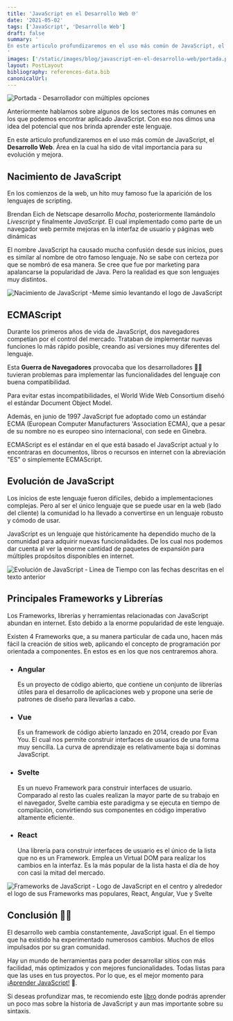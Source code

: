 ```yaml
---
title: 'JavaScript en el Desarrollo Web 🌐'
date: '2021-05-02'
tags: ['JavaScript', 'Desarrollo Web']
draft: false
summary: '
En este articulo profundizaremos en el uso más común de JavaScript, el Desarrollo Web. Área en la cual ha sido de vital importancia para su evolución y mejora.
'
images: ['/static/images/blog/javascript-en-el-desarrollo-web/portada.png']
layout: PostLayout
bibliography: references-data.bib
canonicalUrl:
---
```


![Portada - Desarrollador con múltiples opciones](/static/images/blog/javascript-en-el-desarrollo-web/portada.png)

Anteriormente hablamos sobre algunos de los sectores más comunes en los que podemos encontrar aplicado JavaScript. Con eso nos dimos una idea del potencial que nos brinda aprender este lenguaje.

En este articulo profundizaremos en el uso más común de JavaScript, el **Desarrollo Web**. Área en la cual ha sido de vital importancia para su evolución y mejora.

## Nacimiento de JavaScript

En los comienzos de la web, un hito muy famoso fue la aparición de los lenguajes de scripting.

Brendan Eich de Netscape desarrollo _Mocha_, posteriormente llamándolo _Livescript_ y finalmente _JavaScript_. El cual implementado como parte de un navegador web permite mejoras en la interfaz de usuario y páginas web dinámicas

El nombre JavaScript ha causado mucha confusión desde sus inicios, pues es similar al nombre de otro famoso lenguaje. No se sabe con certeza por que se nombró de esa manera. Se cree que fue por marketing para apalancarse la popularidad de Java. Pero la realidad es que son lenguajes muy distintos.

![Nacimiento de JavaScript -Meme simio levantando el logo de JavaScript](/static/images/blog/javascript-en-el-desarrollo-web/nacimiento-js.png)

## ECMAScript

Durante los primeros años de vida de JavaScript, dos navegadores competían por el control del mercado. Trataban de implementar nuevas funciones lo más rápido posible, creando así versiones muy diferentes del lenguaje.

Esta **Guerra de Navegadores** provocaba que los desarrolladores 🧑‍💻 tuvieran problemas para implementar las funcionalidades del lenguaje con buena compatibilidad.

Para evitar estas incompatibilidades, el World Wide Web Consortium diseñó el estándar Document Object Model.

Además, en junio de 1997 JavaScript fue adoptado como un estándar ECMA (European Computer Manufacturers 'Association ECMA), que a pesar de su nombre no es europeo sino internacional, con sede en Ginebra.

ECMAScript es el estándar en el que está basado el JavaScript actual y lo encontraras en documentos, libros o recursos en internet con la abreviación "ES" o simplemente ECMAScript.

## Evolución de JavaScript

Los inicios de este lenguaje fueron difíciles, debido a implementaciones complejas. Pero al ser el único lenguaje que se puede usar en la web (lado del cliente) la comunidad lo ha llevado a convertirse en un lenguaje robusto y cómodo de usar.

JavaScript es un lenguaje que históricamente ha dependido mucho de la comunidad para adquirir nuevas funcionalidades. De los cual nos podemos dar cuenta al ver la enorme cantidad de paquetes de expansión para múltiples propósitos disponibles en internet.

![Evolución de JavaScript - Linea de Tiempo con las fechas descritas en el texto anterior](/static/images/blog/javascript-en-el-desarrollo-web/evolucion-js.png)

## Principales Frameworks y Librerías

Los Frameworks, librerías y herramientas relacionadas con JavaScript abundan en internet. Esto debido a la enorme popularidad de este lenguaje.

Existen 4 Frameworks que, a su manera particular de cada uno, hacen más fácil la creación de sitios web, aplicando el concepto de programación por orientada a componentes. En estos es en los que nos centraremos ahora.

- ### Angular

  Es un proyecto de código abierto, que contiene un conjunto de librerías útiles para el desarrollo de aplicaciones web y propone una serie de patrones de diseño para llevarlas a cabo.

- ### Vue

  Es un framework de código abierto lanzado en 2014, creado por Evan You. El cual nos permite construir interfaces de usuarios de una forma muy sencilla. La curva de aprendizaje es relativamente baja si dominas JavaScript.

- ### Svelte

  Es un nuevo Framework para construir interfaces de usuario. Comparado al resto las cuales realizan la mayor parte de su trabajo en el navegador, Svelte cambia este paradigma y se ejecuta en tiempo de compilación, convirtiendo sus componentes en código imperativo altamente eficiente.

- ### React

  Una librería para construir interfaces de usuario es el único de la lista que no es un Framework. Emplea un Virtual DOM para realizar los cambios en la interfaz. Es la más popular de la lista hasta el día de hoy con casi la mitad del mercado.

![Frameworks de JavaScript - Logo de JavaScript en el centro y alrededor el logo de sus Frameworks mas populares, React, Angular, Vue y Svelte](/static/images/blog/javascript-en-el-desarrollo-web/frameworks-js.png)

## Conclusión 👨‍🏫

El desarrollo web cambia constantemente, JavaScript igual. En el tiempo que ha existido ha experimentado numerosos cambios. Muchos de ellos impulsados por su gran comunidad.

Hay un mundo de herramientas para poder desarrollar sitios con más facilidad, más optimizados y con mejores funcionalidades. Todas listas para que las uses en tus proyectos. Por lo que, es el mejor momento para [¡Aprender JavaScript!](https://raulpacheco.dev/tags/javascript) 🙌.

Si deseas profundizar mas, te recomiendo este [libro](https://amzn.to/3X0on2c) donde podrás aprender un poco mas sobre la historia de JavaScript y aun mas importante sobre su sintaxis.
